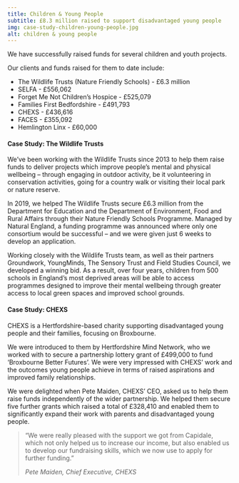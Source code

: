 ```yaml
---
title: Children & Young People
subtitle: £8.3 million raised to support disadvantaged young people
img: case-study-children-young-people.jpg
alt: children & young people
---
```


We have successfully raised funds for several children and youth projects.

Our clients and funds raised for them to date include:

- The Wildlife Trusts (Nature Friendly Schools) - £6.3 million
- SELFA - £556,062
- Forget Me Not Children’s Hospice - £525,079
- Families First Bedfordshire - £491,793
- CHEXS - £436,616
- FACES - £355,092
- Hemlington Linx - £60,000

#### Case Study: The Wildlife Trusts

We’ve been working with the Wildlife Trusts since 2013 to help them raise funds to deliver projects which improve people’s mental and physical wellbeing – through engaging in outdoor activity, be it volunteering in conservation activities, going for a country walk or visiting their local park or nature reserve.

In 2019, we helped The Wildlife Trusts secure £6.3 million from the Department for Education and the Department of Environment, Food and Rural Affairs through their Nature Friendly Schools Programme. Managed by Natural England, a funding programme was announced where only one consortium would be successful – and we were given just 6 weeks to develop an application.

Working closely with the Wildlife Trusts team, as well as their partners Groundwork, YoungMinds, The Sensory Trust and Field Studies Council, we developed a winning bid. As a result, over four years, children from 500 schools in England’s most deprived areas will be able to access programmes designed to improve their mental wellbeing through greater access to local green spaces and improved school grounds.

#### Case Study: CHEXS

CHEXS is a Hertfordshire-based charity supporting disadvantaged young people and their families, focusing on Broxbourne.

We were introduced to them by Hertfordshire Mind Network, who we worked with to secure a partnership lottery grant of £499,000 to fund ‘Broxbourne Better Futures’. We were very impressed with CHEXS’ work and the outcomes young people achieve in terms of raised aspirations and improved family relationships.

We were delighted when Pete Maiden, CHEXS’ CEO, asked us to help them raise funds independently of the wider partnership. We helped them secure five further grants which raised a total of £328,410 and enabled them to significantly expand their work with parents and disadvantaged young people.

> “We were really pleased with the support we got from Capidale, which not only helped us to increase our income, but also enabled us to develop our fundraising skills, which we now use to apply for further funding.”
>
> <cite>Pete Maiden, Chief Executive, CHEXS</cite>
